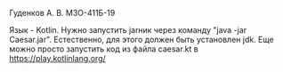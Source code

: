 Гуденков А. В. М3О-411Б-19

Язык - Kotlin.
Нужно запустить jarник через команду "java -jar Caesar.jar". Естественно, для этого должен быть установлен jdk.
Еще можно просто запустить код из файла caesar.kt в https://play.kotlinlang.org/
